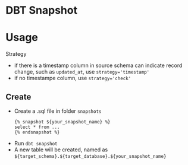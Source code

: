 # DBT Snapshot
# Usage
Strategy
- if there is a timestamp column in source schema can indicate record change, such as `updated_at`, use `strategy='timestamp'`
- if no timestampe column, use `strategy='check'` 

## Create
- Create a .sql file in folder `snapshots`
  ```
  {% snapshot ${your_snapshot_name} %}
  select * from ...
  {% endsnapshot %}
  ```
- Run `dbt snapshot`
- A new table will be created,  named as `${target_schema}.${target_database}.${your_snapshot_name}`
